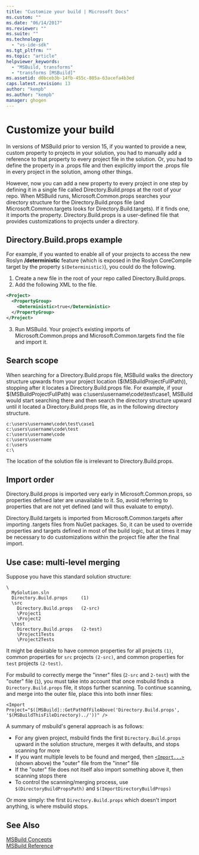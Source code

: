 ```yaml
---
title: "Customize your build | Microsoft Docs"
ms.custom: ""
ms.date: "06/14/2017"
ms.reviewer: ""
ms.suite: ""
ms.technology: 
  - "vs-ide-sdk"
ms.tgt_pltfrm: ""
ms.topic: "article"
helpviewer_keywords: 
  - "MSBuild, transforms"
  - "transforms [MSBuild]"
ms.assetid: d0bceb3b-14fb-455c-805a-63acefa4b3ed
caps.latest.revision: 13
author: "kempb"
ms.author: "kempb"
manager: ghogen
---
```

# Customize your build
In versions of MSBuild prior to version 15, if you wanted to provide a new, custom property to projects in your solution, you had to manually add a reference to that property to every project file in the solution. Or, you had to define the property in a .props file and then explicitly import the .props file in every project in the solution, among other things.

However, now you can add a new property to every project in one step by defining it in a single file called Directory.Build.props at the root of your repo. When MSBuild runs, Microsoft.Common.props searches your directory structure for the Directory.Build.props file (and Microsoft.Common.targets looks for Directory.Build.targets). If it finds one, it imports the property. Directory.Build.props is a user-defined file that provides customizations to projects under a directory.

## Directory.Build.props example
For example, if you wanted to enable all of your projects to access the new Roslyn **/deterministic** feature (which is exposed in the Roslyn CoreCompile target by the property `$(Deterministic)`), you could do the following.

1. Create a new file in the root of your repo called Directory.Build.props.
2. Add the following XML to the file.

  ```xml
  <Project>
    <PropertyGroup>
      <Deterministic>true</Deterministic>
    </PropertyGroup>
  </Project>
  ```
3. Run MSBuild. Your project’s existing imports of Microsoft.Common.props and Microsoft.Common.targets find the file and import it.

## Search scope
When searching for a Directory.Build.props file, MSBuild walks the directory structure upwards from your project location ($(MSBuildProjectFullPath)), stopping after it locates a Directory.Build.props file. For example, if your $(MSBuildProjectFullPath) was c:\users\username\code\test\case1, MSBuild would start searching there and then search the directory structure upward until it located a Directory.Build.props file, as in the following directory structure.

```
c:\users\username\code\test\case1
c:\users\username\code\test
c:\users\username\code
c:\users\username
c:\users
c:\
```
The location of the solution file is irrelevant to Directory.Build.props.

## Import order

Directory.Build.props is imported very early in Microsoft.Common.props, so properties defined later are unavailable to it. So, avoid referring to properties that are not yet defined (and will thus evaluate to empty).

Directory.Build.targets is imported from Microsoft.Common.targets after importing .targets files from NuGet packages. So, it can be used to override properties and targets defined in most of the build logic, but at times it may be necessary to do customizations within the project file after the final import.

## Use case: multi-level merging

Suppose you have this standard solution structure:

````
\
  MySolution.sln
  Directory.Build.props     (1)
  \src
    Directory.Build.props   (2-src)
    \Project1
    \Project2
  \test
    Directory.Build.props   (2-test)
    \Project1Tests
    \Project2Tests
````

It might be desirable to have common properties for all projects `(1)`, common properties for `src` projects `(2-src)`, and common properties for `test` projects `(2-test)`.

For msbuild to correctly merge the "inner" files (`2-src` and `2-test`) with the "outer" file (`1`), you must take into account that once msbuild finds a `Directory.Build.props` file, it stops further scanning. To continue scanning, and merge into the outer file, place this into both inner files:

`<Import Project="$([MSBuild]::GetPathOfFileAbove('Directory.Build.props', '$(MSBuildThisFileDirectory)../'))" />`

A summary of msbuild's general approach is as follows:

- For any given project, msbuild finds the first `Directory.Build.props` upward in the solution structure, merges it with defaults, and stops scanning for more
- If you want multiple levels to be found and merged, then [`<Import...>`](http://docs.microsoft.com/visualstudio/msbuild/property-functions#msbuild-getpathoffileabove) (shown above) the "outer" file from the "inner" file
- If the "outer" file does not itself also import something above it, then scanning stops there
- To control the scanning/merging process, use `$(DirectoryBuildPropsPath)` and `$(ImportDirectoryBuildProps)`

Or more simply: the first `Directory.Build.props` which doesn't import anything, is where msbuild stops.

## See Also  
 [MSBuild Concepts](../msbuild/msbuild-concepts.md)   
 [MSBuild Reference](../msbuild/msbuild-reference.md)   
